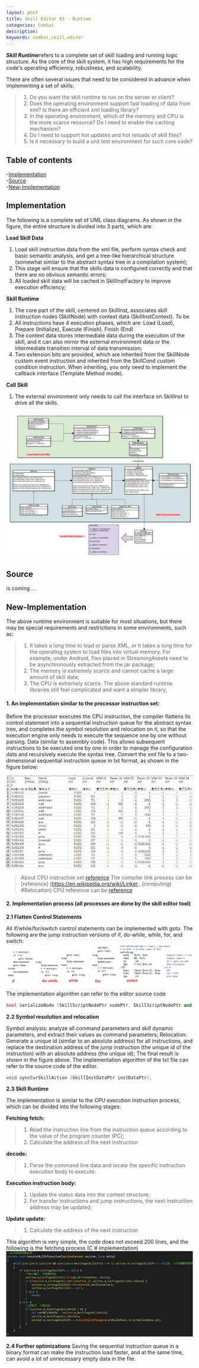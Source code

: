 ```yaml
---
layout: post
title: Skill Editor 03 - Runtime
categories: Combat
description: 
keywords: combat,skill,editor
---
```


***Skill Runtime***refers to a complete set of skill loading and running logic structure. As the core of the skill system, it has high requirements for the code's operating efficiency, robustness, and scalability.

There are often several issues that need to be considered in advance when implementing a set of skills:
> 1. Do you want the skill runtime to run on the server or client?
> 2. Does the operating environment support fast loading of data from xml? Is there an efficient xml loading library?
> 3. In the operating environment, which of the memory and CPU is the more scarce resource? Do I need to enable the caching mechanism?
> 4. Do I need to support hot updates and hot reloads of skill files?
> 5. Is it necessary to build a unit test environment for such core code?

## Table of contents
-[Implementation](#Implementation)  
-[Source](#Source)  
-[New-Implementation](#New-Implementation)  

## Implementation
The following is a complete set of UML class diagrams. As shown in the figure, the entire structure is divided into 3 parts, which are:

**Load Skill Data**
1. Load skill instruction data from the xml file, perform syntax check and basic semantic analysis, and get a tree-like hierarchical structure (somewhat similar to the abstract syntax tree in a compilation system);
2. This stage will ensure that the skills data is configured correctly and that there are no obvious semantic errors;
3. All loaded skill data will be cached in SkillInstFactory to improve execution efficiency;

**Skill Runtime**
1. The core part of the skill, centered on SkillInst, associates skill instruction nodes (SkillNode) with context data (SkillInstContext). To be
2. All instructions have 4 execution phases, which are: Load (Load), Prepare (Initialize), Execute (Finish), Finish (End)
3. The context data stores intermediate data during the execution of the skill, and it can also mirror the external environment data or the intermediate transition interval of data transmission;
4. Two extension bits are provided, which are inherited from the SkillNode custom event instruction and inherited from the SkillCond custom condition instruction. When inheriting, you only need to implement the callback interface (Template Method mode).

**Call Skill**
1. The external environment only needs to call the interface on SkillInst to drive all the skills.

![Static logic implementation](/images/posts/visualskilleditor/runtime.png)

## Source
is coming ...

## New-Implementation

The above runtime environment is suitable for most situations, but there may be special requirements and restrictions in some environments, such as:
> 1. It takes a long time to load or parse XML, or it takes a long time for the operating system to load files into virtual memory. For example, under Android, files placed in StreamingAssets need to be asynchronously extracted from the jar package;
> 2. The memory is extremely scarce and cannot cache a large amount of skill data;
> 3. The CPU is extremely scarce. The above standard runtime libraries still feel complicated and want a simpler library;

#### 1. An implementation similar to the processor instruction set:
Before the processor executes the CPU instruction, the compiler flattens its control statement into a sequential instruction queue for the abstract syntax tree, and completes the symbol resolution and relocation on it, so that the execution engine only needs to execute the sequence one by one without parsing. Data (similar to assembly code). This allows subsequent instructions to be executed one by one in order to manage the configuration data and recursively execute the syntax tree. Convert the xml file to a two-dimensional sequential instruction queue in txt format, as shown in the figure below:

![Sequence instruction file](/images/posts/visualskilleditor/sequences.png)

> About CPU instruction set [reference](https://en.wikipedia.org/wiki/Instruction_set_architecture)
> The compiler link process can be [reference] (https://en.wikipedia.org/wiki/Linker_ (computing) #Relocation)
> CPU reference can be [reference](https://en.wikipedia.org/wiki/Instruction_pipelining)

#### 2. Implementation process (all processes are done by the skill editor tool)
**2.1 Flatten Control Statements**

All if/while/for/switch control statements can be implemented with goto. The following are the jump instruction versions of if, do-while, while, for, and switch:
![Control statement](/images/posts/visualskilleditor/control-flow.png)

The implementation algorithm can refer to the editor source code
```cpp
bool serializeNode (SkillScriptNodePtr nodePtr, SkillScriptNodePtr and nextNodePtr, QList <SkillScriptNodePtr> & list);
```

**2.2 Symbol resolution and relocation**

Symbol analysis: analyze all command parameters and skill dynamic parameters, and extract their values ​​as command parameters;
Relocation: Generate a unique id (similar to an absolute address) for all instructions, and replace the destination address of the jump instruction (the unique id of the instruction) with an absolute address (the unique id);
The final result is shown in the figure above. The implementation algorithm of the txt file can refer to the source code of the editor.  

```cpp
void syncCurSkillAction (SkillInstDataPtr instDataPtr);
```

**2.3 Skill Runtime**

The implementation is similar to the CPU execution instruction process, which can be divided into the following stages:

**Fetching fetch:**
> 1. Read the instruction line from the instruction queue according to the value of the program counter (PC);
> 2. Calculate the address of the next instruction

**decode:**
> 1. Parse the command line data and locate the specific instruction execution body to execute:

**Execution instruction body:**
> 1. Update the status data into the context structure;
> 2. For transfer instructions and jump instructions, the next instruction address may be updated;

**Update update:**
> 1. Calculate the address of the next instruction

This algorithm is very simple, the code does not exceed 200 lines, and the following is the fetching process (C # implementation)
![runtime implementation](/images/posts/visualskilleditor/runtime-code.png)

**2.4 Further optimizations**
Saving the sequential instruction queue in a binary format can make the instruction load faster, and at the same time, can avoid a lot of unnecessary empty data in the file.